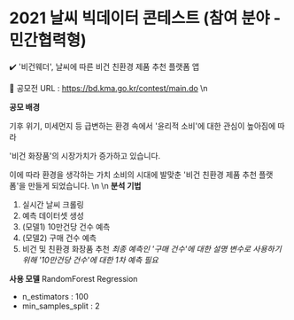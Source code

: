 # 2021 날씨 빅데이터 콘테스트 (참여 분야 - 민간협력형)

✔️ '비건웨더', 날씨에 따른 비건 친환경 제품 추천 플랫폼 앱

🔗 공모전 URL : https://bd.kma.go.kr/contest/main.do \n

**공모 배경**

기후 위기, 미세먼지 등 급변하는 환경 속에서 '윤리적 소비'에 대한 관심이 높아짐에 따라

'비건 화장품'의 시장가치가 증가하고 있습니다.

이에 따라 환경을 생각하는 가치 소비의 시대에 발맞춘 '비건 친환경 제품 추천 플랫폼'을 만들게 되었습니다.
\n
\n
**분석 기법**
1. 실시간 날씨 크롤링
2. 예측 데이터셋 생성
3. (모델1) 10만건당 건수 예측
4. (모델2) 구매 건수 예측
5. 비건 및 친환경 화장품 추천
*최종 예측인 '구매 건수'에 대한 설명 변수로 사용하기 위해 '10만건당 건수'에 대한 1차 예측 필요*


**사용 모델**
RandomForest Regression
- n_estimators : 100
- min_samples_split : 2
